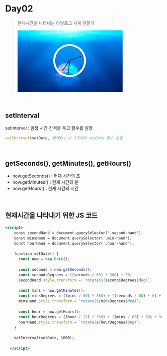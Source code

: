 # Day02

> 현재시간을 나타내는 아날로그 시계 만들기
>
> <img src="README.assets/image-20201130191307985.png" alt="image-20201130191307985" style="zoom:33%;" />

<br>



## setInterval

setInterval : 일정 시간 간격을 두고 함수를 실행

```jsx
setInterval(setDate, 1000); // 1초마다 setDate 함수 실행
```

<br>



## getSeconds(), getMinutes(), getHours()

- now.getSeconds() : 현재 시간의 초
- now.getMinutes() : 현재 시간의 분
- now.getHours() : 현재 시간의 시간

<br>



## 현재시간을 나타내기 위한 JS 코드

```jsx
<script>
    const secondHand = document.querySelector('.second-hand');
    const minsHand = document.querySelector('.min-hand');
    const hourHand = document.querySelector('.hour-hand');
    
    function setDate() {
      const now = new Date();

      const seconds = now.getSeconds();
      const secondsDegrees = ((seconds / 60) * 360) + 90;
      secondHand.style.transform = `rotate(${secondsDegrees}deg)`;

      const mins = now.getMinutes();
      const minsDegrees = ((mins / 60) * 360) + ((seconds / 60) * 6) + 90;
      minsHand.style.transform = `rotate(${minsDegrees}deg)`;

      const hour = now.getHours();
      const hourDegrees = ((hour / 12) * 360) + ((mins / 60) * 30) + 90;
      hourHand.style.transform = `rotate(${hourDegrees}deg)`;
    }

    setInterval(setDate, 1000);

  </script>
```